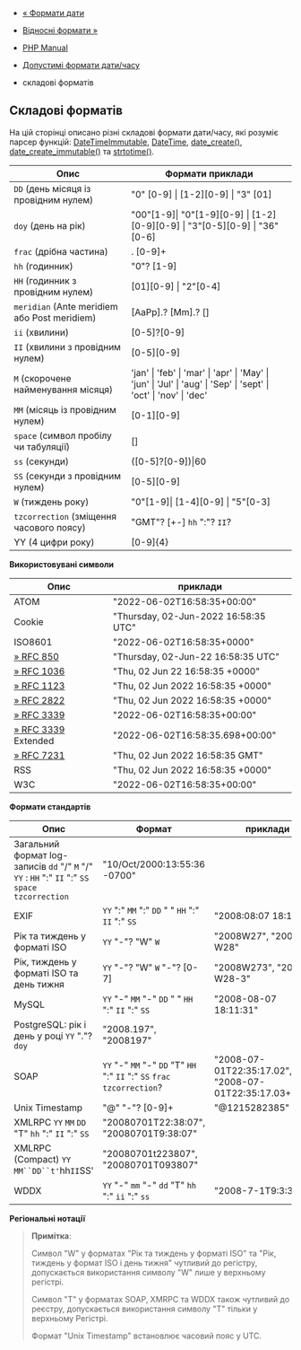 - [« Формати дати](datetime.formats.date.md)
- [Відносні формати »](datetime.formats.relative.md)

- [PHP Manual](index.md)
- [Допустимі формати дати/часу](datetime.formats.md)
- складові форматів

## Складові форматів

На цій сторінці описано різні складові формати дати/часу,
які розуміє парсер функцій:
[DateTimeImmutable](class.datetimeimmutable.md),
[DateTime](class.datetime.md),
[date_create()](function.date-create.md),
[date_create_immutable()](function.date-create-immutable.md) та
[strtotime()](function.strtotime.md).

| Опис                                         | Формати приклади                                                                                                   |
| -------------------------------------------- | ------------------------------------------------------------------------------------------------------------------ |
| `DD` (день місяця із провідним нулем)        | "0" [0-9] \| [1-2][0-9] \| "3" [01]                                                                                | "02", "12", "31"
| `doy` (день на рік)                          | "00"[1-9]\| "0"[1-9][0-9] \| [1-2][0-9][0-9] \| "3"[0-5][0-9] \| "36"[0-6]                                         | "001", "012", "180", "350", "366"
| `frac` (дрібна частина)                      | . [0-9]+                                                                                                           | ".21342", ".85"
| `hh` (годинник)                              | "0"? [1-9]                                                                                                         | "1"[0-2] | "04", "7", "12"
| `HH` (годинник з провідним нулем)            | [01][0-9] \| "2"[0-4]                                                                                              | "04", "07", "19"
| `meridian` (Ante meridiem або Post meridiem) | [AaPp].? [Mm].? []                                                                                                 | "A.m.", "pM", "am."
| `ii` (хвилини)                               | [0-5]?[0-9]                                                                                                        | "04", "8", "59"
| `II` (хвилини з провідним нулем)             | [0-5][0-9]                                                                                                         | "04", "08", "59"
| `M` (скорочене найменування місяця)          | 'jan' \| 'feb' \| 'mar' \| 'apr' \| 'May' \| 'jun' \| 'Jul' \| 'aug' \| 'Sep' \| 'sept' \| 'oct' \| 'nov' \| 'dec' |
| `MM` (місяць із провідним нулем)             | [0-1][0-9]                                                                                                         | "00", "12"
| `space` (символ пробілу чи табуляції)        | []                                                                                                                 |
| `ss` (секунди)                               | ([0-5]?[0-9])\|60                                                                                                  | "04", "8", "59", "60" (додаткова секунда)
| `SS` (секунди з провідним нулем)             | [0-5][0-9]                                                                                                         | "04", "08", "59"
| `W` (тиждень року)                           | "0"[1-9]\| [1-4][0-9] \| "5"[0-3]                                                                                  | "05", "17", "53"
| `tzcorrection` (зміщення часового поясу)     | "GMT"? [+-] `hh` ":"? `II`?                                                                                        | "+0400", "GMT-07:00", "-07:00"
| YY (4 цифри року)                            | [0-9]{4}                                                                                                           | "2000", "2008", "1978"

**Використовувані символи**

| Опис                                                    | приклади                             |
| ------------------------------------------------------- | ------------------------------------ |
| ATOM                                                    | "2022-06-02T16:58:35+00:00"          |
| Cookie                                                  | "Thursday, 02-Jun-2022 16:58:35 UTC" |
| ISO8601                                                 | "2022-06-02T16:58:35+0000"           | | [» RFC 822](http://www.faqs.org/rfcs/rfc822) | "Thu, 02 Jun 22 16:58:35 +0000"
| [» RFC 850](http://www.faqs.org/rfcs/rfc850)            | "Thursday, 02-Jun-22 16:58:35 UTC"   |
| [» RFC 1036](http://www.faqs.org/rfcs/rfc1036)          | "Thu, 02 Jun 22 16:58:35 +0000"      |
| [» RFC 1123](http://www.faqs.org/rfcs/rfc1123)          | "Thu, 02 Jun 2022 16:58:35 +0000"    |
| [» RFC 2822](http://www.faqs.org/rfcs/rfc2822)          | "Thu, 02 Jun 2022 16:58:35 +0000"    |
| [» RFC 3339](http://www.faqs.org/rfcs/rfc3339)          | "2022-06-02T16:58:35+00:00"          |
| [» RFC 3339](http://www.faqs.org/rfcs/rfc3339) Extended | "2022-06-02T16:58:35.698+00:00"      |
| [» RFC 7231](http://www.faqs.org/rfcs/rfc7231)          | "Thu, 02 Jun 2022 16:58:35 GMT"      |
| RSS                                                     | "Thu, 02 Jun 2022 16:58:35 +0000"    |
| W3C                                                     | "2022-06-02T16:58:35+00:00"          |

**Формати стандартів**

| Опис                                                                                               | Формат                                                                   | приклади                                                 |
| -------------------------------------------------------------------------------------------------- | ------------------------------------------------------------------------ | -------------------------------------------------------- |
| Загальний формат log-записів `dd` "/" `M` "/" `YY` : `HH` ":" `II` ":" `SS` `space` `tzcorrection` | "10/Oct/2000:13:55:36 -0700"                                             |                                                          |
| EXIF                                                                                               | `YY` ":" `MM` ":" `DD` " " `HH` ":" `II` ":" `SS`                        | "2008:08:07 18:11:31"                                    |
| Рік та тиждень у форматі ISO                                                                       | `YY` "-"? "W" `W`                                                        | "2008W27", "2008-W28"                                    |
| Рік, тиждень у форматі ISO та день тижня                                                           | `YY` "-"? "W" `W` "-"? [0-7]                                             | "2008W273", "2008-W28-3"                                 |
| MySQL                                                                                              | `YY` "-" `MM` "-" `DD` " " `HH` ":" `II` ":" `SS`                        | "2008-08-07 18:11:31"                                    |
| PostgreSQL: рік і день у році `YY` "."? `doy`                                                      | "2008.197", "2008197"                                                    |                                                          |
| SOAP                                                                                               | `YY` "-" `MM` "-" `DD` "T" `HH` ":" `II` ":" `SS` `frac` `tzcorrection`? | "2008-07-01T22:35:17.02", "2008-07-01T22:35:17.03+08:00" |
| Unix Timestamp                                                                                     | "@" "-"? [0-9]+                                                          | "@1215282385"                                            |
| XMLRPC `YY` `MM` `DD` "T" `hh` ":" `II` ":" `SS`                                                   | "20080701T22:38:07", "20080701T9:38:07"                                  |                                                          |
| XMLRPC (Compact) `YY` `MM``DD``t'`hh``II``SS'                                                      | "20080701t223807", "20080701T093807"                                     |                                                          |
| WDDX                                                                                               | `YY` "-" `mm` "-" `dd` "T" `hh` ":" `ii` ":" `ss`                        | "2008-7-1T9:3:37"                                        |

**Регіональні нотації**

> **Примітка**:
>
> Символ "W" у форматах "Рік та тиждень у форматі ISO" та "Рік, тиждень у
> формат ISO і день тижня" чутливий до регістру, допускається
> використання символу "W" лише у верхньому регістрі.
>
> Символ "T" у форматах SOAP, XMRPC та WDDX також чутливий до
> реєстру, допускається використання символу "T" тільки у верхньому
> Регістрі.
>
> Формат "Unix Timestamp" встановлює часовий пояс у UTC.
